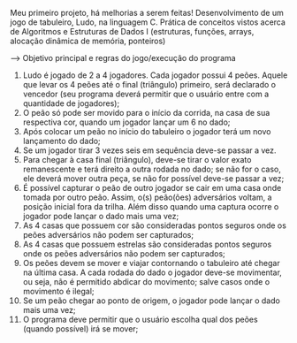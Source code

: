 Meu primeiro projeto, há melhorias a serem feitas!
Desenvolvimento de um jogo de tabuleiro, Ludo, na linguagem C. Prática de conceitos vistos acerca de Algoritmos e Estruturas
de Dados I (estruturas, funções, arrays, alocação dinâmica de memória, ponteiros)

--> Objetivo principal e regras do jogo/execução do programa

1. Ludo é jogado de 2 a 4 jogadores. Cada jogador possui 4 peões. Aquele que levar
os 4 peões até o final (triângulo) primeiro, será declarado o vencedor (seu programa
deverá permitir que o usuário entre com a quantidade de jogadores);
2. O peão só pode ser movido para o início da corrida, na casa de sua respectiva cor,
quando um jogador lançar um 6 no dado;
3. Após colocar um peão no início do tabuleiro o jogador terá um novo lançamento do
dado;
4. Se um jogador tirar 3 vezes seis em sequência deve-se passar a vez.
5. Para chegar à casa final (triângulo), deve-se tirar o valor exato remanescente e terá
direito a outra rodada no dado; se não for o caso, ele deverá mover outra peça, se
não for possível deve-se passar a vez;
6. É possível capturar o peão de outro jogador se cair em uma casa onde tomada por
outro peão. Assim, o(s) peão(ões) adversários voltam, a posição inicial fora da trilha.
Além disso quando uma captura ocorre o jogador pode lançar o dado mais uma vez;
7. As 4 casas que possuem cor são consideradas pontos seguros onde os peões
adversários não podem ser capturados;
8. As 4 casas que possuem estrelas são consideradas pontos seguros onde os peões
adversários não podem ser capturados;
9. Os peões devem se mover e viajar contornando o tabuleiro até chegar na última
casa. A cada rodada do dado o jogador deve-se movimentar, ou seja, não é permitido
abdicar do movimento; salve casos onde o movimento é ilegal;
10. Se um peão chegar ao ponto de origem, o jogador pode lançar o dado mais uma
vez;
11. O programa deve permitir que o usuário escolha qual dos peões (quando possível)
irá se mover;

